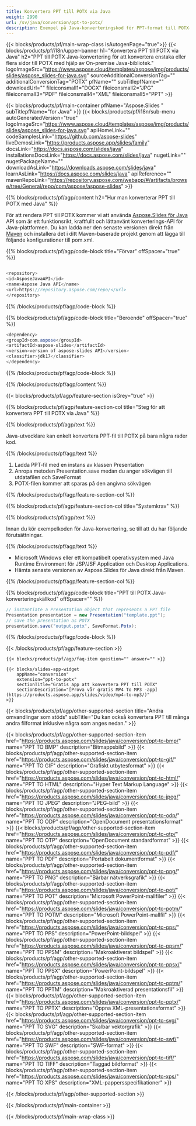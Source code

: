 ```yaml
---
title: Konvertera PPT till POTX via Java
weight: 2990
url: /sv/java/conversion/ppt-to-potx/ 
description: Exempel på Java-konverteringskod för PPT-format till POTX-fil. Använd den här exempelkoden för att exportera PowerPoint- och OpenOffice-presentationer till POTX inom alla Java-baserade webb- eller skrivbordsapplikationer.
---
```


{{< blocks/products/pf/main-wrap-class isAutogenPage="true">}}
{{< blocks/products/pf/i18n/upper-banner h1="Konvertera PPT till POTX via Java" h2="PPT till POTX Java-konvertering för att konvertera enstaka eller flera sidor till POTX med hjälp av On-premise Java-bibliotek." logoImageSrc="https://www.aspose.cloud/templates/aspose/img/products/slides/aspose_slides-for-java.svg" sourceAdditionalConversionTag="" additionalConversionTag="POTX" pfName="" subTitlepfName="" downloadUrl="" fileiconsmall1="DOCX" fileiconsmall2="JPG" fileiconsmall3="PDF" fileiconsmall4="XML" fileiconsmall5="PPT" >}}

{{< blocks/products/pf/main-container pfName="Aspose.Slides " subTitlepfName="for Java" >}}
{{< blocks/products/pf/i18n/sub-menu autoGeneratedVersion="true" logoImageSrc="https://www.aspose.cloud/templates/aspose/img/products/slides/aspose_slides-for-java.svg" apiHomeLink="" codeSamplesLink="https://github.com/aspose-slides" liveDemosLink="https://products.aspose.app/slides/family" docsLink="https://docs.aspose.com/slides/java" installationsDocsLink="https://docs.aspose.com/slides/java" nugetLink="" nugetPackageName="" downloadAsLink="https://downloads.aspose.com/slides/java" learnAsLink="https://docs.aspose.com/slides/java" apiReference="" mavenRepoLink="https://repository.aspose.com/webapp/#/artifacts/browse/tree/General/repo/com/aspose/aspose-slides" >}}

{{% blocks/products/pf/agp/content h2="Hur man konverterar PPT till POTX med Java" %}}

 För att rendera PPT till POTX kommer vi att använda
 [Aspose.Slides för Java](https://products.aspose.com/slides/java)
 API som är ett funktionsrikt, kraftfullt och lättanvänt konverterings-API för Java-plattformen. Du kan ladda ner den senaste versionen direkt från
 [Maven](https://repository.aspose.com/webapp/#/artifacts/browse/tree/General/repo/com/aspose/aspose-slides)
 och installera det i ditt Maven-baserade projekt genom att lägga till följande konfigurationer till pom.xml.

{{% blocks/products/pf/agp/code-block title="Förvar" offSpacer="true" %}}

```cs

<repository>
<id>AsposeJavaAPI</id>
<name>Aspose Java API</name>
<url>https://repository.aspose.com/repo/</url>
</repository>

```

{{% /blocks/products/pf/agp/code-block %}}

{{% blocks/products/pf/agp/code-block title="Beroende" offSpacer="true" %}}

```cs
<dependency>
<groupId>com.aspose</groupId>
<artifactId>aspose-slides</artifactId>
<version>version of aspose-slides API</version>
<classifier>jdk17</classifier>
</dependency>

```

{{% /blocks/products/pf/agp/code-block %}}

{{% /blocks/products/pf/agp/content %}}

{{< blocks/products/pf/agp/feature-section isGrey="true" >}}

{{% blocks/products/pf/agp/feature-section-col title="Steg för att konvertera PPT till POTX via Java" %}}

{{% blocks/products/pf/agp/text %}}

 Java-utvecklare kan enkelt konvertera PPT-fil till POTX på bara några rader kod.

{{% /blocks/products/pf/agp/text %}}

1. Ladda PPT-fil med en instans av klassen Presentation
1. Anropa metoden Presentation.save medan du anger sökvägen till utdatafilen och SaveFormat
1. POTX-filen kommer att sparas på den angivna sökvägen

{{% /blocks/products/pf/agp/feature-section-col %}}

{{% blocks/products/pf/agp/feature-section-col title="Systemkrav" %}}

{{% blocks/products/pf/agp/text %}}

 Innan du kör exempelkoden för Java-konvertering, se till att du har följande förutsättningar.

{{% /blocks/products/pf/agp/text %}}

- Microsoft Windows eller ett kompatibelt operativsystem med Java Runtime Environment för JSP/JSF Application och Desktop Applications.
- Hämta senaste versionen av Aspose.Slides för Java direkt från Maven.

{{% /blocks/products/pf/agp/feature-section-col %}}

{{% blocks/products/pf/agp/code-block title="PPT till POTX Java-konverteringskällkod" offSpacer="" %}}

```cs
// instantiate a Presentation object that represents a PPT file
Presentation presentation = new Presentation("template.ppt");
// save the presentation as POTX
presentation.save("output.potx", SaveFormat.Potx);   

```

{{% /blocks/products/pf/agp/code-block %}}

{{< /blocks/products/pf/agp/feature-section >}}

    {{< blocks/products/pf/agp/faq-item question="" answer="" >}}
 

<!-- aboutfile Starts -->

<!-- aboutfile Ends -->

    {{< blocks/slides-app-widget 
        appName="conversion"
        extension="ppt-to-potx"
        sectionTitle="Gratis app att konvertera PPT till POTX" 
        sectionDescription="[Prova vår gratis MP4 To MP3 -app](https://products.aspose.app/slides/video/mp4-to-mp3/)" 
    >}}
    
{{< blocks/products/pf/agp/other-supported-section title="Andra omvandlingar som stöds" subTitle="Du kan också konvertera PPT till många andra filformat inklusive några som anges nedan." >}}

{{< blocks/products/pf/agp/other-supported-section-item href="https://products.aspose.com/slides/java/conversion/ppt-to-bmp/" name="PPT TO BMP" description="Bitmappsbild" >}}
{{< blocks/products/pf/agp/other-supported-section-item href="https://products.aspose.com/slides/java/conversion/ppt-to-gif/" name="PPT TO GIF" description="Grafiskt utbytesformat" >}}
{{< blocks/products/pf/agp/other-supported-section-item href="https://products.aspose.com/slides/java/conversion/ppt-to-html/" name="PPT TO HTML" description="Hyper Text Markup Language" >}}
{{< blocks/products/pf/agp/other-supported-section-item href="https://products.aspose.com/slides/java/conversion/ppt-to-jpeg/" name="PPT TO JPEG" description="JPEG-bild" >}}
{{< blocks/products/pf/agp/other-supported-section-item href="https://products.aspose.com/slides/java/conversion/ppt-to-odp/" name="PPT TO ODP" description="OpenDocument presentationsformat" >}}
{{< blocks/products/pf/agp/other-supported-section-item href="https://products.aspose.com/slides/java/conversion/ppt-to-otp/" name="PPT TO OTP" description="OpenDocument standardformat" >}}
{{< blocks/products/pf/agp/other-supported-section-item href="https://products.aspose.com/slides/java/conversion/ppt-to-pdf/" name="PPT TO PDF" description="Portabelt dokumentformat" >}}
{{< blocks/products/pf/agp/other-supported-section-item href="https://products.aspose.com/slides/java/conversion/ppt-to-png/" name="PPT TO PNG" description="Bärbar nätverksgrafik" >}}
{{< blocks/products/pf/agp/other-supported-section-item href="https://products.aspose.com/slides/java/conversion/ppt-to-pot/" name="PPT TO POT" description="Microsoft PowerPoint-mallfiler" >}}
{{< blocks/products/pf/agp/other-supported-section-item href="https://products.aspose.com/slides/java/conversion/ppt-to-potm/" name="PPT TO POTM" description="Microsoft PowerPoint-mallfil" >}}
{{< blocks/products/pf/agp/other-supported-section-item href="https://products.aspose.com/slides/java/conversion/ppt-to-pps/" name="PPT TO PPS" description="PowerPoint-bildspel" >}}
{{< blocks/products/pf/agp/other-supported-section-item href="https://products.aspose.com/slides/java/conversion/ppt-to-ppsm/" name="PPT TO PPSM" description="Makroaktiverat bildspel" >}}
{{< blocks/products/pf/agp/other-supported-section-item href="https://products.aspose.com/slides/java/conversion/ppt-to-ppsx/" name="PPT TO PPSX" description="PowerPoint-bildspel" >}}
{{< blocks/products/pf/agp/other-supported-section-item href="https://products.aspose.com/slides/java/conversion/ppt-to-pptm/" name="PPT TO PPTM" description="Makroaktiverad presentationsfil" >}}
{{< blocks/products/pf/agp/other-supported-section-item href="https://products.aspose.com/slides/java/conversion/ppt-to-pptx/" name="PPT TO PPTX" description="Öppna XML-presentationsformat" >}}
{{< blocks/products/pf/agp/other-supported-section-item href="https://products.aspose.com/slides/java/conversion/ppt-to-svg/" name="PPT TO SVG" description="Skalbar vektorgrafik" >}}
{{< blocks/products/pf/agp/other-supported-section-item href="https://products.aspose.com/slides/java/conversion/ppt-to-swf/" name="PPT TO SWF" description="SWF-format" >}}
{{< blocks/products/pf/agp/other-supported-section-item href="https://products.aspose.com/slides/java/conversion/ppt-to-tiff/" name="PPT TO TIFF" description="Taggad bildformat" >}}
{{< blocks/products/pf/agp/other-supported-section-item href="https://products.aspose.com/slides/java/conversion/ppt-to-xps/" name="PPT TO XPS" description="XML-pappersspecifikationer" >}}

{{< /blocks/products/pf/agp/other-supported-section >}}

{{< /blocks/products/pf/main-container >}}
    
{{< /blocks/products/pf/main-wrap-class >}}